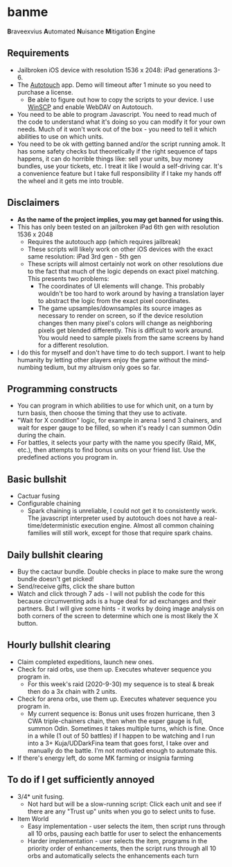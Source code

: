 # banme
**B**raveexvius **A**utomated **N**uisance **M**itigation **E**ngine

## Requirements
* Jailbroken iOS device with resolution 1536 x 2048: iPad generations 3-6.
* The [Autotouch](https://docs.autotouch.net/) app. Demo will timeout after 1 minute so you need to purchase a license.
    * Be able to figure out how to copy the scripts to your device. I use [WinSCP](https://winscp.net/eng/index.php) and enable WebDAV on Autotouch.
* You need to be able to program Javascript. You need to read much of the code to understand what it's doing so you can modify it for your own needs. Much of it won't work out of the box - you need to tell it which abilities to use on which units.
* You need to be ok with getting banned and/or the script running amok. It has some safety checks but theoretically if the right sequence of taps happens, it can do horrible things like: sell your units, buy money bundles, use your tickets, etc. I treat it like I would a self-driving car. It's a convenience feature but I take full responsibility if I take my hands off the wheel and it gets me into trouble.

## Disclaimers
* **As the name of the project implies, you may get banned for using this.**
* This has only been tested on an jailbroken iPad 6th gen with resolution 1536 x 2048
    * Requires the autotouch app (which requires jailbreak)
    * These scripts will likely work on other iOS devices with the exact same resolution: iPad 3rd gen - 5th gen
    * These scripts will almost certainly not work on other resolutions due to the fact that much of the logic depends on exact pixel matching. This presents two problems:
        * The coordinates of UI elements will change. This probably wouldn't be too hard to work around by having a translation layer to abstract the logic from the exact pixel coordinates.
        * The game upsamples/downsamples its source images as necessary to render on screen, so if the device resolution changes then many pixel's colors will change as neighboring pixels get blended differently. This is difficult to work around. You would need to sample pixels from the same screens by hand for a different resolution.
* I do this for myself and don't have time to do tech support. I want to help humanity by letting other players enjoy the game without the mind-numbing tedium, but my altruism only goes so far.

## Programming constructs
* You can program in which abilities to use for which unit, on a turn by turn basis, then choose the timing that they use to activate.
* "Wait for X condition" logic, for example in arena I send 3 chainers, and wait for esper gauge to be filled, so when it's ready I can summon Odin during the chain.
* For battles, it selects your party with the name you specify (Raid, MK, etc.), then attempts to find bonus units on your friend list. Use the predefined actions you program in.

## Basic bullshit
* Cactuar fusing
* Configurable chaining
    * Spark chaining is unreliable, I could not get it to consistently work. The javascript interpreter used by autotouch does not have a real-time/deterministic execution engine. Almost all common chaining families will still work, except for those that require spark chains.

## Daily bullshit clearing
* Buy the cactaur bundle. Double checks in place to make sure the wrong bundle doesn't get picked!
* Send/receive gifts, click the share button
* Watch and click through 7 ads - I will not publish the code for this because circumventing ads is a huge deal for ad exchanges and their partners. But I will give some hints - it works by doing image analysis on both corners of the screen to determine which one is most likely the X button. 

## Hourly bullshit clearing
* Claim completed expeditions, launch new ones.
* Check for raid orbs, use them up. Executes whatever sequence you program in. 
    * For this week's raid (2020-9-30) my sequence is to steal & break then do a 3x chain with 2 units.
* Check for arena orbs, use them up. Executes whatever sequence you program in. 
    * My current sequence is: Bonus unit uses frozen hurricane, then 3 CWA triple-chainers chain, then when the esper gauge is full, summon Odin. Sometimes it takes multiple turns, which is fine. Once in a while (1 out of 50 battles) if I happen to be watching and I run into a 3+ Kuja/UDDarkFina team that goes forst, I take over and manually do the battle. I'm not motivated enough to automate this.
* If there's energy left, do some MK farming or insignia farming
	
## To do if I get sufficiently annoyed
* 3/4\* unit fusing. 
    * Not hard but will be a slow-running script: Click each unit and see if there are any "Trust up" units when you go to select units to fuse.
* Item World
    * Easy implementation - user selects the item, then script runs through all 10 orbs, pausing each battle for user to select the enhancements
    * Harder implementation - user selects the item, programs in the priority order of enhancements, then the script runs through all 10 orbs and automatically selects the enhancements each turn